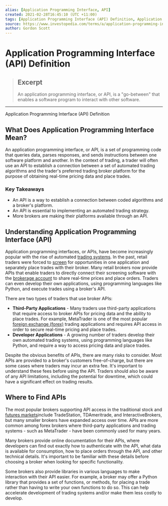 ```yaml
---
alias: [Application Programming Interface, API]
created: 2021-02-28T16:45:10 (UTC +11:00)
tags: [Application Programming Interface (API) Definition, Application Programming Interface (API) Definition]
source: https://www.investopedia.com/terms/a/application-programming-interface.asp
author: Gordon Scott
---
```


# Application Programming Interface (API) Definition

> ## Excerpt
> An application programming interface, or API, is a "go-between" that enables a software program to interact with other software.

---

Application Programming Interface (API) Definition
## What Does Application Programming Interface Mean?

An application programming interface, or API, is a set of programming code that queries data, parses responses, and sends instructions between one software platform and another. In the context of trading, a trader will often use an API to establish a connection between a set of automated trading algorithms and the trader's preferred trading broker platform for the purpose of obtaining real-time pricing data and place trades.

### Key Takeaways

-   An API is a way to establish a connection between coded algorithms and a broker's platform.
-   An API is essential to implementing an automated trading strategy.
-   More brokers are making their platforms available through an API.

## Understanding Application Programming Interface (API)

Application programming interfaces, or APIs, have become increasingly popular with the rise of automated [trading systems](https://www.investopedia.com/terms/p/programtrading.asp). In the past, retail traders were forced to [screen](https://www.investopedia.com/terms/s/stockscreener.asp) for opportunities in one application and separately place trades with their broker. Many retail brokers now provide APIs that enable traders to directly connect their screening software with the [brokerage account](https://www.investopedia.com/terms/b/brokerageaccount.asp) to share real-time prices and place orders. Traders can even develop their own applications, using programming languages like Python, and execute trades using a broker's API.

There are two types of traders that use broker APIs:

-   **Third-Party Applications** - Many traders use third-party applications that require access to broker APIs for pricing data and the ability to place trades. For example, MetaTrader is one of the most popular [foreign exchange (forex)](https://www.investopedia.com/terms/f/forex.asp) trading applications and requires API access in order to secure real-time pricing and place trades.
-   **Developer Applications** - A growing number of traders develop their own automated trading systems, using programming languages like Python, and require a way to access pricing data and place trades.

Despite the obvious benefits of APIs, there are many risks to consider. Most APIs are provided to a broker's customers free-of-charge, but there are some cases where traders may incur an extra fee. It's important to understand these fees before using the API. Traders should also be aware of any API limitations, including the potential for downtime, which could have a significant effect on trading results.

## Where to Find APIs

The most popular brokers supporting API access in the traditional stock and [futures markets](https://www.investopedia.com/terms/f/futuresmarket.asp)include TradeStation, TDAmeritrade, and InteractiveBrokers, but many smaller brokers have expanded access over time. APIs are more common among forex brokers where third-party applications and trading systems - such as MetaTrader - have been commonly used for many years.

Many brokers provide online documentation for their APIs, where developers can find out exactly how to authenticate with the API, what data is available for consumption, how to place orders through the API, and other technical details. It's important to be familiar with these details before choosing a broker when looking for specific functionality.

Some brokers also provide libraries in various languages to make interaction with their API easier. For example, a broker may offer a Python library that provides a set of functions, or methods, for placing a trade rather than having to write your own functions to do so. This can help accelerate development of trading systems and/or make them less costly to develop.
